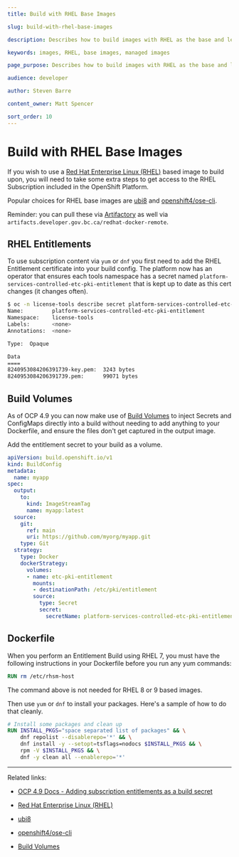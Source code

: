 ```yaml
---
title: Build with RHEL Base Images

slug: build-with-rhel-base-images

description: Describes how to build images with RHEL as the base and leverage the Platforms subscriptions.

keywords: images, RHEL, base images, managed images

page_purpose: Describes how to build images with RHEL as the base and leverage the Platforms subscriptions.

audience: developer

author: Steven Barre

content_owner: Matt Spencer

sort_order: 10
---
```


# Build with RHEL Base Images

If you wish to use a [Red Hat Enterprise Linux (RHEL)](https://catalog.redhat.com/software/containers/search?p=1&architecture=amd64&vendor_name=Red%20Hat%7CRed%20Hat%2C%20Inc.) based image to build upon, you will need to take some extra steps to get access to the RHEL Subscription included in the OpenShift Platform.

Popular choices for RHEL base images are [ubi8](https://catalog.redhat.com/software/containers/ubi8/5c647760bed8bd28d0e38f9f) and [openshift4/ose-cli](https://catalog.redhat.com/software/containers/openshift4/ose-cli/5cd9ba3f5a13467289f4d51d).

Reminder: you can pull these via [Artifactory](artifacts.developer.gov.bc.ca/redhat-docker-remote) as well via `artifacts.developer.gov.bc.ca/redhat-docker-remote`.

## RHEL Entitlements

To use subscription content via `yum` or `dnf` you first need to add the RHEL Entitlement certificate into your build config. The platform now has an operator that ensures each tools namespace has a secret named `platform-services-controlled-etc-pki-entitlement` that is kept up to date as this cert changes (it changes often).

```bash
$ oc -n license-tools describe secret platform-services-controlled-etc-pki-entitlement
Name:         platform-services-controlled-etc-pki-entitlement
Namespace:    license-tools
Labels:       <none>
Annotations:  <none>

Type:  Opaque

Data
====
8240953084206391739-key.pem:  3243 bytes
8240953084206391739.pem:      99071 bytes
```

## Build Volumes

As of OCP 4.9 you can now make use of [Build Volumes](https://docs.openshift.com/container-platform/4.9/cicd/builds/build-strategies.html#builds-using-build-volumes_build-strategies-docker) to inject Secrets and ConfigMaps directly into a build without needing to add anything to your Dockerfile, and ensure the files don't get captured in the output image.

Add the entitlement secret to your build as a volume.

```yaml
apiVersion: build.openshift.io/v1
kind: BuildConfig
metadata:
  name: myapp
spec:
  output:
    to:
      kind: ImageStreamTag
      name: myapp:latest
  source:
    git:
      ref: main
      uri: https://github.com/myorg/myapp.git
    type: Git
  strategy:
    type: Docker
    dockerStrategy:
      volumes:
      - name: etc-pki-entitlement
        mounts:
        - destinationPath: /etc/pki/entitlement
        source:
          type: Secret
          secret:
            secretName: platform-services-controlled-etc-pki-entitlement
```

## Dockerfile

When you perform an Entitlement Build using RHEL 7, you must have the following instructions in your Dockerfile before you run any yum commands:

```Dockerfile
RUN rm /etc/rhsm-host
```

The command above is not needed for RHEL 8 or 9 based images.

Then use `yum` or `dnf` to install your packages. Here's a sample of how to do that cleanly.

```Dockerfile
# Install some packages and clean up
RUN INSTALL_PKGS="space separated list of packages" && \
    dnf repolist --disablerepo='*' && \
    dnf install -y --setopt=tsflags=nodocs $INSTALL_PKGS && \
    rpm -V $INSTALL_PKGS && \
    dnf -y clean all --enablerepo='*'
```

---
Related links:

- [OCP 4.9 Docs - Adding subscription entitlements as a build secret](https://docs.openshift.com/container-platform/4.9/cicd/builds/running-entitled-builds.html#builds-source-secrets-entitlements_running-entitled-builds)

- [Red Hat Enterprise Linux (RHEL)](https://catalog.redhat.com/software/containers/search?p=1&architecture=amd64&vendor_name=Red%20Hat%7CRed%20Hat%2C%20Inc.)

- [ubi8](https://catalog.redhat.com/software/containers/ubi8/5c647760bed8bd28d0e38f9f)

- [openshift4/ose-cli](https://catalog.redhat.com/software/containers/openshift4/ose-cli/5cd9ba3f5a13467289f4d51d)

- [Build Volumes](https://docs.openshift.com/container-platform/4.9/cicd/builds/build-strategies.html#builds-using-build-volumes_build-strategies-docker)